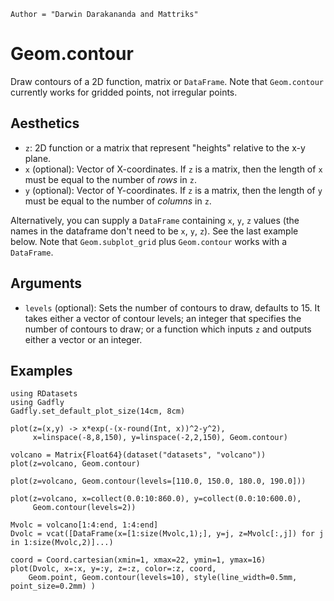 ```@meta
Author = "Darwin Darakananda and Mattriks"
```

# Geom.contour

Draw contours of a 2D function, matrix or `DataFrame`. Note that `Geom.contour` currently works for gridded points, not irregular points.

## Aesthetics

  * `z`: 2D function or a matrix that represent "heights" relative to the x-y plane.    
  * `x` (optional): Vector of X-coordinates.  If `z` is a matrix, then
    the length of `x` must be equal to the number of *rows* in `z`.
  * `y` (optional): Vector of Y-coordinates.  If `z` is a matrix, then
    the length of `y` must be equal to the number of *columns* in `z`.

Alternatively, you can supply a `DataFrame` containing `x`, `y`, `z` values (the names in the dataframe don't need to be `x`, `y`, `z`). See the last example below. Note that `Geom.subplot_grid` plus `Geom.contour` works with a `DataFrame`.

## Arguments
  * `levels` (optional): Sets the number of contours to draw, defaults
    to 15.  It takes either a vector of contour levels;  an integer
    that specifies the number of contours to draw;  or a function which
    inputs `z` and outputs either a vector or an integer.

## Examples

```@setup 1
using RDatasets
using Gadfly
Gadfly.set_default_plot_size(14cm, 8cm)
```

```@example 1
plot(z=(x,y) -> x*exp(-(x-round(Int, x))^2-y^2),
     x=linspace(-8,8,150), y=linspace(-2,2,150), Geom.contour)
```

```@example 1
volcano = Matrix{Float64}(dataset("datasets", "volcano"))
plot(z=volcano, Geom.contour)
```

```@example 1
plot(z=volcano, Geom.contour(levels=[110.0, 150.0, 180.0, 190.0]))
```

```@example 1
plot(z=volcano, x=collect(0.0:10:860.0), y=collect(0.0:10:600.0),
     Geom.contour(levels=2))
```

```@example 1
Mvolc = volcano[1:4:end, 1:4:end]
Dvolc = vcat([DataFrame(x=[1:size(Mvolc,1);], y=j, z=Mvolc[:,j]) for j in 1:size(Mvolc,2)]...)

coord = Coord.cartesian(xmin=1, xmax=22, ymin=1, ymax=16)
plot(Dvolc, x=:x, y=:y, z=:z, color=:z, coord,
    Geom.point, Geom.contour(levels=10), style(line_width=0.5mm, point_size=0.2mm) )
```

